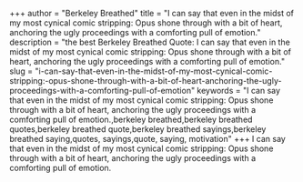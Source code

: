 +++
author = "Berkeley Breathed"
title = "I can say that even in the midst of my most cynical comic stripping: Opus shone through with a bit of heart, anchoring the ugly proceedings with a comforting pull of emotion."
description = "the best Berkeley Breathed Quote: I can say that even in the midst of my most cynical comic stripping: Opus shone through with a bit of heart, anchoring the ugly proceedings with a comforting pull of emotion."
slug = "i-can-say-that-even-in-the-midst-of-my-most-cynical-comic-stripping:-opus-shone-through-with-a-bit-of-heart-anchoring-the-ugly-proceedings-with-a-comforting-pull-of-emotion"
keywords = "I can say that even in the midst of my most cynical comic stripping: Opus shone through with a bit of heart, anchoring the ugly proceedings with a comforting pull of emotion.,berkeley breathed,berkeley breathed quotes,berkeley breathed quote,berkeley breathed sayings,berkeley breathed saying,quotes, sayings,quote, saying, motivation"
+++
I can say that even in the midst of my most cynical comic stripping: Opus shone through with a bit of heart, anchoring the ugly proceedings with a comforting pull of emotion.
